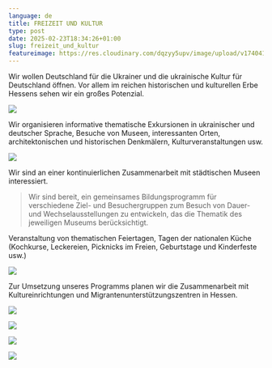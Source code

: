 ```yaml
---
language: de
title: FREIZEIT UND KULTUR
type: post
date: 2025-02-23T18:34:26+01:00
slug: freizeit_und_kultur
featureimage: https://res.cloudinary.com/dqzyy5upv/image/upload/v1740411842/featured_pv9qqe.jpg
---
```


Wir wollen Deutschland für die Ukrainer und die ukrainische Kultur für Deutschland öffnen. Vor allem im reichen historischen und kulturellen Erbe Hessens sehen wir ein großes Potenzial.

![](https://res.cloudinary.com/dqzyy5upv/image/upload/v1740411843/img1_zygdhe.jpg)

Wir organisieren informative thematische Exkursionen in ukrainischer und deutscher Sprache, Besuche von Museen, interessanten Orten, architektonischen und historischen Denkmälern, Kulturveranstaltungen usw.

![](https://res.cloudinary.com/dqzyy5upv/image/upload/v1740411843/img2_a3b388.jpg)

Wir sind an einer kontinuierlichen Zusammenarbeit mit städtischen Museen interessiert.

> Wir sind bereit, ein gemeinsames Bildungsprogramm für verschiedene Ziel- und Besuchergruppen zum Besuch von Dauer- und Wechselausstellungen zu entwickeln, das die Thematik des jeweiligen Museums berücksichtigt.

Veranstaltung von thematischen Feiertagen, Tagen der nationalen Küche (Kochkurse, Leckereien, Picknicks im Freien, Geburtstage und Kinderfeste usw.)

![](https://res.cloudinary.com/dqzyy5upv/image/upload/v1740411843/img2_a3b388.jpg) 

Zur Umsetzung unseres Programms planen wir die Zusammenarbeit mit Kultureinrichtungen und Migrantenunterstützungszentren in Hessen.

![](https://res.cloudinary.com/dqzyy5upv/image/upload/v1740411846/img4_arpeix.jpg)

![](https://res.cloudinary.com/dqzyy5upv/image/upload/v1740411850/img5_gckrfl.jpg) 

![](https://res.cloudinary.com/dqzyy5upv/image/upload/v1740411851/img6_jp3jkt.jpg)

![](https://res.cloudinary.com/dqzyy5upv/image/upload/v1740411852/img7_eqezew.jpg)
